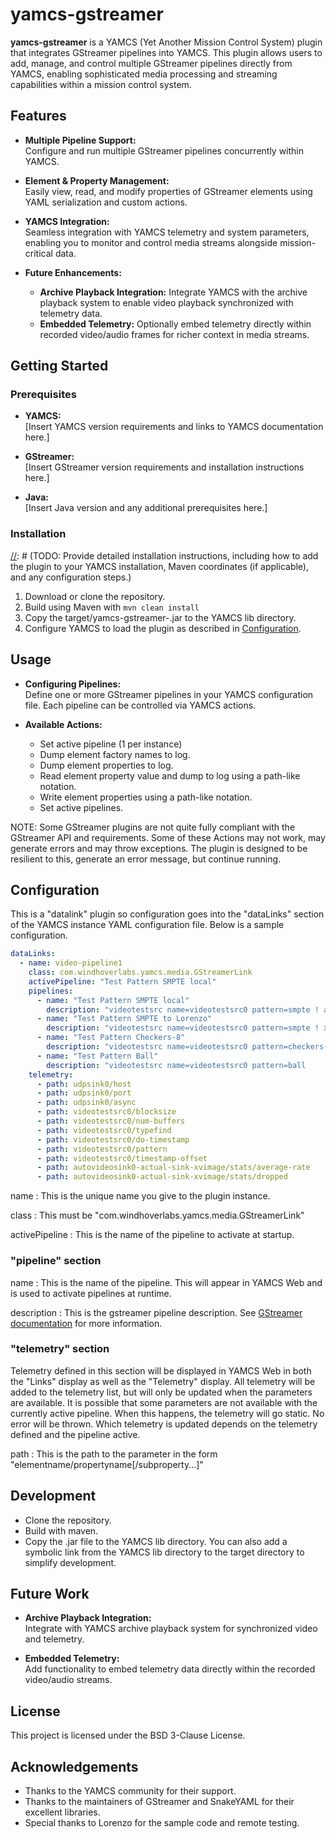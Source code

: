 # yamcs-gstreamer

**yamcs-gstreamer** is a YAMCS (Yet Another Mission Control System) plugin that integrates GStreamer pipelines into YAMCS. This plugin allows users to add, manage, and control multiple GStreamer pipelines directly from YAMCS, enabling sophisticated media processing and streaming capabilities within a mission control system.

## Features

- **Multiple Pipeline Support:**  
  Configure and run multiple GStreamer pipelines concurrently within YAMCS.
  
- **Element & Property Management:**  
  Easily view, read, and modify properties of GStreamer elements using YAML serialization and custom actions.
  
- **YAMCS Integration:**  
  Seamless integration with YAMCS telemetry and system parameters, enabling you to monitor and control media streams alongside mission-critical data.

- **Future Enhancements:**  
  - **Archive Playback Integration:** Integrate YAMCS with the archive playback system to enable video playback synchronized with telemetry data.
  - **Embedded Telemetry:** Optionally embed telemetry directly within recorded video/audio frames for richer context in media streams.

## Getting Started

### Prerequisites

- **YAMCS:**  
  [Insert YAMCS version requirements and links to YAMCS documentation here.]

- **GStreamer:**  
  [Insert GStreamer version requirements and installation instructions here.]

- **Java:**  
  [Insert Java version and any additional prerequisites here.]

### Installation

[//]: # (TODO: Provide detailed installation instructions, including how to add the plugin to your YAMCS installation, Maven coordinates (if applicable), and any configuration steps.)

1. Download or clone the repository.
2. Build using Maven with `mvn clean install`
3. Copy the target/yamcs-gstreamer-<version>.jar to the YAMCS lib directory.
3. Configure YAMCS to load the plugin as described in [Configuration](#configuration).

## Usage

[//]: # (TODO: Provide detailed usage instructions with examples on how to configure and use the plugin within YAMCS.)

- **Configuring Pipelines:**  
  Define one or more GStreamer pipelines in your YAMCS configuration file. Each pipeline can be controlled via YAMCS actions.
  
- **Available Actions:**  
  - Set active pipeline (1 per instance)
  - Dump element factory names to log.
  - Dump element properties to log.
  - Read element property value and dump to log using a path-like notation.
  - Write element properties using a path-like notation.
  - Set active pipelines.
  
NOTE: Some GStreamer plugins are not quite fully compliant with the GStreamer API and requirements.  Some of these Actions may not work, may generate errors and may throw exceptions.  The plugin is designed to be resilient to this, generate an error message, but continue running.

## Configuration

This is a "datalink" plugin so configuration goes into the "dataLinks" section of the YAMCS instance YAML configuration file.  Below is a sample configuration.

```yaml
dataLinks:
  - name: video-pipeline1
    class: com.windhoverlabs.yamcs.media.GStreamerLink
    activePipeline: "Test Pattern SMPTE local"
    pipelines:
      - name: "Test Pattern SMPTE local"
        description: "videotestsrc name=videotestsrc0 pattern=smpte	! autovideosink"
      - name: "Test Pattern SMPTE to Lorenzo"
        description: "videotestsrc name=videotestsrc0 pattern=smpte	! x264enc name=encoder0 bitrate=2000 speed-preset=superfast tune=zerolatency key-int-max=30 insert-vui=true ! mpegtsmux name=muxer0 latency=0 ! rtpmp2tpay name=rtpmp2tpay0 ! udpsink name=udpsink0 host=172.16.100.208 port=5004 async=true "
      - name: "Test Pattern Checkers-8"
        description: "videotestsrc name=videotestsrc0 pattern=checkers-8        ! autovideosink"
      - name: "Test Pattern Ball"
        description: "videotestsrc name=videotestsrc0 pattern=ball              ! autovideosink"
    telemetry:
      - path: udpsink0/host
      - path: udpsink0/port
      - path: udpsink0/async
      - path: videotestsrc0/blocksize
      - path: videotestsrc0/num-buffers
      - path: videotestsrc0/typefind
      - path: videotestsrc0/do-timestamp
      - path: videotestsrc0/pattern
      - path: videotestsrc0/timestamp-offset
      - path: autovideosink0-actual-sink-xvimage/stats/average-rate
      - path: autovideosink0-actual-sink-xvimage/stats/dropped
```

name
: This is the unique name you give to the plugin instance.

class
: This must be "com.windhoverlabs.yamcs.media.GStreamerLink"

activePipeline
: This is the name of the pipeline to activate at startup. 

### "pipeline" section
name
: This is the name of the pipeline.  This will appear in YAMCS Web and is used to activate pipelines at runtime.

description
: This is the gstreamer pipeline description.  See [GStreamer documentation](https://gstreamer.freedesktop.org/documentation/tools/gst-launch.html) for more information.

### "telemetry" section
Telemetry defined in this section will be displayed in YAMCS Web in both the "Links" display as well as the "Telemetry" display.  All telemetry will be added
to the telemetry list, but will only be updated when the parameters are available.  It is possible that some parameters are not available with the currently active pipeline.  When this happens, the telemetry will go static.  No error will be thrown.  Which telemetry is updated depends on the telemetry defined and the pipeline active.

path
: This is the path to the parameter in the form "elementname/propertyname[/subproperty...]"


## Development

[//]: # (TODO: Include instructions for developers who wish to build or contribute to the project.)

- Clone the repository.
- Build with maven.
- Copy the .jar file to the YAMCS lib directory.  You can also add a symbolic link from the YAMCS lib directory to the target directory to simplify development.

## Future Work

- **Archive Playback Integration:**  
  Integrate with YAMCS archive playback system for synchronized video and telemetry.
  
- **Embedded Telemetry:**  
  Add functionality to embed telemetry data directly within the recorded video/audio streams.

## License

This project is licensed under the BSD 3-Clause License.

## Acknowledgements

- Thanks to the YAMCS community for their support.
- Thanks to the maintainers of GStreamer and SnakeYAML for their excellent libraries.
- Special thanks to Lorenzo for the sample code and remote testing.
